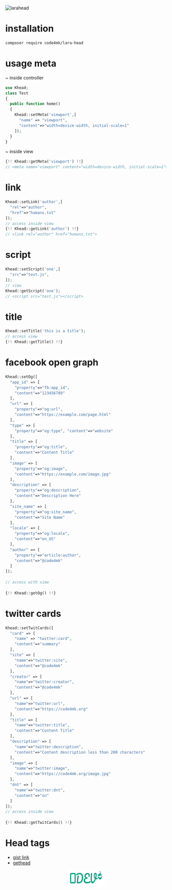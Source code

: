 ![larahead](https://user-images.githubusercontent.com/17185462/56885908-85d97780-6a8f-11e9-81ef-e7e6ac49d1ed.PNG)

# installation

```bash
composer require code4mk/lara-head
```

# usage meta

~ inside controller

```php
use Khead;
class Test
{
  public function home()
  {
    Khead::setMeta('viewport',[
      "name" => "viewport",
      "content"=>"width=device-width, initial-scale=1"
    ]);
  }
}
```

~ inside view <access>

```php
{!! Khead::getMeta('viewport') !!}
// <meta name="viewport" content="width=device-width, initial-scale=1">
```

# link

```php
Khead::setLink('author',[
  "rel"=>"author",
  "href"=>"humans.txt"
]);
// access inside view
{!! Khead::getLink('author') !!}
// <link rel="author" href="humans.txt">
```

# script

```php
Khead::setScript('one',[
  "src"=>"test.js",
]);
// view
Khead::getScript('one');
// <script src="test.js"></script>
```
# title

```php
Khead::setTitle('this is a title');
// access view
{!! Khead::getTitle() !!}
```

# facebook open graph

```php
Khead::setOg([
  "app_id" => [
    "property"=>"fb:app_id",
    "content"=>"123456789"
  ],
  "url" => [
    "property"=>"og:url",
    "content"=>"https://example.com/page.html"
  ],
  "type" => [
    "property"=>"og:type", "content"=>"website"
  ],
  "title" => [
    "property"=>"og:title",
    "content"=>"Content Title"
  ],
  "image" => [
    "property"=>"og:image",
    "content"=>"https://example.com/image.jpg"
  ],
  "description" => [
    "property"=>"og:description",
    "content"=>"Description Here"
  ],
  "site_name" => [
    "property"=>"og:site_name",
    "content"=>"Site Name"
  ],
  "locale" => [
    "property"=>"og:locale",
    "content"=>"en_US"
  ],
  "author" => [
    "property"=>"article:author",
    "content"=>"@code4mk"
  ]
]);

// access with view

{!! Khead::getOg() !!}
```

# twitter cards

```php
Khead::setTwitCards([
  "card" => [
    "name" => "twitter:card",
    "content"=>"summary"
  ],
  "site" => [
    "name"=>"twitter:site",
    "content"=>"@code4mk"
  ],
  "creator" => [
    "name"=>"twitter:creator",
    "content"=>"@code4mk"
  ],
  "url" => [
    "name"=>"twitter:url",
    "content"=>"https://code4mk.org"
  ],
  "title" => [
    "name"=>"twitter:title",
    "content"=>"Content Title"
  ],
  "description" => [
    "name"=>"twitter:description",
    "content"=>"Content description less than 200 characters"
  ],
  "image" => [
    "name"=>"twitter:image",
    "content"=>"https://code4mk.org/image.jpg"
  ],
  "dnt" => [
    "name"=>"twitter:dnt",
    "content"=>"on"
  ]
]);
// access inside view

{!! Khead::getTwitCards() !!}
```

# Head tags

* [gist link](https://gist.github.com/lancejpollard/1978404)
* [gethead](https://gethead.info/)

<a href="https://twitter.com/0devco" target="_blank" ><p align="center" ><img src="https://raw.githubusercontent.com/0devco/docs/master/.devco-images/logo-transparent.png"></p></a>

